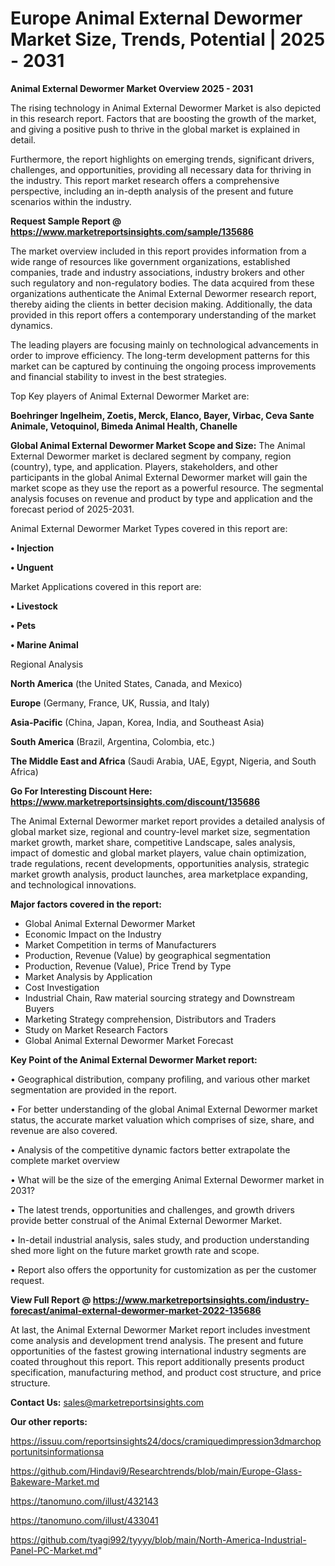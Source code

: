 # Europe Animal External Dewormer Market Size, Trends, Potential | 2025 - 2031

<Strong> Animal External Dewormer Market Overview 2025 - 2031</strong>

The rising technology in Animal External Dewormer Market is also depicted in this research report. Factors that are boosting the growth of the market, and giving a positive push to thrive in the global market is explained in detail.

Furthermore, the report highlights on emerging trends, significant drivers, challenges, and opportunities, providing all necessary data for thriving in the industry. This report market research offers a comprehensive perspective, including an in-depth analysis of the present and future scenarios within the industry.

<strong>Request Sample Report @ <a href=https://www.marketreportsinsights.com/sample/135686>https://www.marketreportsinsights.com/sample/135686</a></strong>

The market overview included in this report provides information from a wide range of resources like government organizations, established companies, trade and industry associations, industry brokers and other such regulatory and non-regulatory bodies. The data acquired from these organizations authenticate the Animal External Dewormer research report, thereby aiding the clients in better decision making. Additionally, the data provided in this report offers a contemporary understanding of the market dynamics.

The leading players are focusing mainly on technological advancements in order to improve efficiency. The long-term development patterns for this market can be captured by continuing the ongoing process improvements and financial stability to invest in the best strategies.

Top Key players of Animal External Dewormer Market are:

<strong>Boehringer Ingelheim, Zoetis, Merck, Elanco, Bayer, Virbac, Ceva Sante Animale, Vetoquinol, Bimeda Animal Health, Chanelle</strong>

<strong><b>Global Animal External Dewormer Market Scope and Size:</b></strong>
The Animal External Dewormer market is declared segment by company, region (country), type, and application. Players, stakeholders, and other participants in the global Animal External Dewormer market will gain the market scope as they use the report as a powerful resource. The segmental analysis focuses on revenue and product by type and application and the forecast period of 2025-2031.

Animal External Dewormer Market Types covered in this report are:

<strong>• Injection

• Unguent</strong>

Market Applications covered in this report are:

<strong>• Livestock

• Pets

• Marine Animal</strong> 

Regional Analysis

<strong>North America</strong> (the United States, Canada, and Mexico)

<strong>Europe</strong> (Germany, France, UK, Russia, and Italy)

<strong>Asia-Pacific</strong> (China, Japan, Korea, India, and Southeast Asia)

<strong>South America</strong> (Brazil, Argentina, Colombia, etc.)

<strong>The Middle East and Africa</strong> (Saudi Arabia, UAE, Egypt, Nigeria, and South Africa)

<strong>Go For Interesting Discount Here: <a href=https://www.marketreportsinsights.com/discount/135686>https://www.marketreportsinsights.com/discount/135686</a></strong>

The Animal External Dewormer market report provides a detailed analysis of global market size, regional and country-level market size, segmentation market growth, market share, competitive Landscape, sales analysis, impact of domestic and global market players, value chain optimization, trade regulations, recent developments, opportunities analysis, strategic market growth analysis, product launches, area marketplace expanding, and technological innovations.

<strong><b>Major factors covered in the report:</b></strong>
<ul>
  <li>Global Animal External Dewormer Market </li>
  <li>Economic Impact on the Industry</li>
  <li>Market Competition in terms of Manufacturers</li>
  <li>Production, Revenue (Value) by geographical segmentation</li>
  <li>Production, Revenue (Value), Price Trend by Type</li>
  <li>Market Analysis by Application</li>
  <li>Cost Investigation</li>
  <li>Industrial Chain, Raw material sourcing strategy and Downstream Buyers</li>
  <li>Marketing Strategy comprehension, Distributors and Traders</li>
  <li>Study on Market Research Factors</li>
  <li>Global Animal External Dewormer Market Forecast</li>
</ul>

<strong><b>Key Point of the Animal External Dewormer Market report:</b></strong>

• Geographical distribution, company profiling, and various other market segmentation are provided in the report.

• For better understanding of the global Animal External Dewormer market status, the accurate market valuation which comprises of size, share, and revenue are also covered.

• Analysis of the competitive dynamic factors better extrapolate the complete market overview

• What will be the size of the emerging Animal External Dewormer market in 2031?

• The latest trends, opportunities and challenges, and growth drivers provide better construal of the Animal External Dewormer Market.

• In-detail industrial analysis, sales study, and production understanding shed more light on the future market growth rate and scope.

• Report also offers the opportunity for customization as per the customer request.

<strong><b>View Full Report @ <a href=https://www.marketreportsinsights.com/industry-forecast/animal-external-dewormer-market-2022-135686>https://www.marketreportsinsights.com/industry-forecast/animal-external-dewormer-market-2022-135686</a></b></strong>


At last, the Animal External Dewormer Market report includes investment come analysis and development trend analysis. The present and future opportunities of the fastest growing international industry segments are coated throughout this report. This report additionally presents product specification, manufacturing method, and product cost structure, and price structure.

<strong>Contact Us:</strong>
sales@marketreportsinsights.com

<strong>Our other reports:</strong>

<a href=https://issuu.com/reportsinsights24/docs/cramiquedimpression3dmarchopportunitsinformationsa>https://issuu.com/reportsinsights24/docs/cramiquedimpression3dmarchopportunitsinformationsa</a>

<a href=https://github.com/Hindavi9/Researchtrends/blob/main/Europe-Glass-Bakeware-Market.md>https://github.com/Hindavi9/Researchtrends/blob/main/Europe-Glass-Bakeware-Market.md</a>

<a href=https://tanomuno.com/illust/432143>https://tanomuno.com/illust/432143</a>

<a href=https://tanomuno.com/illust/433041>https://tanomuno.com/illust/433041</a>

<a href=https://github.com/tyagi992/tyyyy/blob/main/North-America-Industrial-Panel-PC-Market.md>https://github.com/tyagi992/tyyyy/blob/main/North-America-Industrial-Panel-PC-Market.md</a>"
